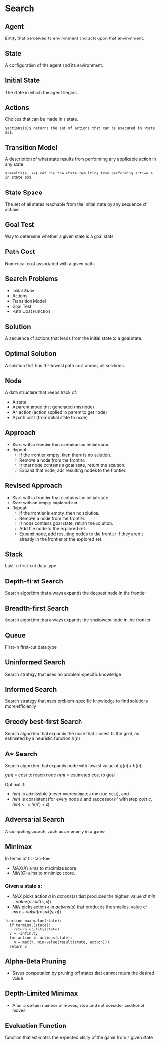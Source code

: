 # Search
## Agent
Entity that perceives its environment and acts upon that environment.
## State
A configuration of the agent and its environment.
## Initial State
The state in which the agent begins.
## Actions
Choices that can be made in a state.
```
$actions(s)$ returns the set of actions that can be executed in state $s$.
```
## Transition Model
A description of what state results from performing any applicable action in any state.
```
$results(s, a)$ returns the state resulting from performing action a in state $s$.
```
## State Space
The set of all states reachable from the initial state by any sequence of actions.
## Goal Test
Way to determine whether a given state is a goal state.
## Path Cost
Numerical cost associated with a given path.
## Search Problems
- Initial State
- Actions
- Transition Model
- Goal Test
- Path Cost Function
## Solution
A sequence of actions that leads from the initial state to a goal state.
## Optimal Solution
A solution that has the lowest path cost among all solutions.
## Node
A data structure that keeps track of:
- A state
- A parent (node that generated this node)
- An action (action applied to parent to get node)
- A path cost (from initial state to node)
## Approach
- Start with a frontier that contains the initial state.
- Repeat:
  - If the frontier empty, then there is no solution.
  - Remove a node from the frontier.
  - If that node contains a goal state, return the solution.
  - Expand that node, add resulting nodes to the frontier.
## Revised Approach
- Start with a frontier that contains the initial state.
- Start with an empty explored set.
- Repeat:
  - If the frontier is empty, then no solution.
  - Remove a node from the frontier.
  - If node contains goal state, return the solution.
  - Add the node to the explored set.
  - Expand node, add resulting nodes to the frontier if they aren't already in the frontier or the explored set.
## Stack
Last-in first-out data type
## Depth-first Search
Search algorithm that always expands the deepest node in the frontier
## Breadth-first Search
Search algorithm that always expands the shallowest node in the frontier
## Queue
First-in first-out data type
## Uninformed Search
Search strategy that uses no problem-specific knowledge
## Informed Search
Search strategy that uses problem-specific knowledge to find solutions more efficiently
## Greedy best-first Search
Search algorithm that expands the node that closest to the goal, as estimated by a heuristic function h(n)
## A* Search
Search algorithm that expands node with lowest value of $g(n) + h(n)$

$g(n)$ = cost to reach node
$h(n)$ = estimated cost to goal

Optimal if:
- $h(n)$ is admissible (never overestimates the true cost), and:
- $h(n)$ is consistent (for every node $n$ and successor $n$' with step cost $c$, $h(n) <= h(n') + c$)
## Adversarial Search
A competing search, such as an enemy in a game
## Minimax
In terms of tic-tac-toe:
- $MAX (X)$ aims to maximize score.
- $MIN (O)$ aims to minimize score.
### Given a state $s$:
- $MAX$ picks action $a$ in $actions(s)$ that produces the highest value of $min-value(result(s, a))$
- $MIN$ picks action $a$ in $actions(s)$ that produces the smallest value of $max-value(result(s, a))$

```
function max_value(state):
  if terminal(state):
    return utility(state)
  v = -infinity
  for action in actions(state):
    v = max(v, min-value(result(state, action)))
  return v
```
## Alpha-Beta Pruning
- Saves computation by pruning off states that cannot return the desired value
## Depth-Limited Minimax
- After a certain number of moves, stop and not consider additional moves
## Evaluation Function
function that estimates the expected utility of the game from a given state
